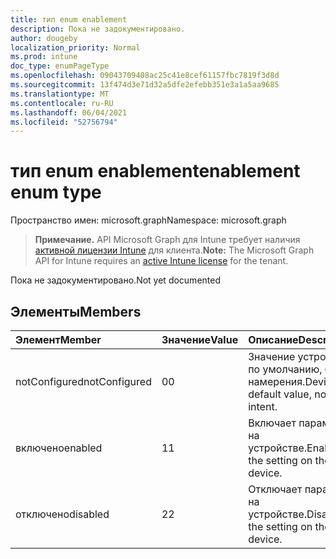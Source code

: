 ```yaml
---
title: тип enum enablement
description: Пока не задокументировано.
author: dougeby
localization_priority: Normal
ms.prod: intune
doc_type: enumPageType
ms.openlocfilehash: 09043709408ac25c41e8cef61157fbc7819f3d8d
ms.sourcegitcommit: 13f474d3e71d32a5dfe2efebb351e3a1a5aa9685
ms.translationtype: MT
ms.contentlocale: ru-RU
ms.lasthandoff: 06/04/2021
ms.locfileid: "52756794"
---
```

# <a name="enablement-enum-type"></a><span data-ttu-id="4bae6-103">тип enum enablement</span><span class="sxs-lookup"><span data-stu-id="4bae6-103">enablement enum type</span></span>

<span data-ttu-id="4bae6-104">Пространство имен: microsoft.graph</span><span class="sxs-lookup"><span data-stu-id="4bae6-104">Namespace: microsoft.graph</span></span>

> <span data-ttu-id="4bae6-105">**Примечание.** API Microsoft Graph для Intune требует наличия [активной лицензии Intune](https://go.microsoft.com/fwlink/?linkid=839381) для клиента.</span><span class="sxs-lookup"><span data-stu-id="4bae6-105">**Note:** The Microsoft Graph API for Intune requires an [active Intune license](https://go.microsoft.com/fwlink/?linkid=839381) for the tenant.</span></span>

<span data-ttu-id="4bae6-106">Пока не задокументировано.</span><span class="sxs-lookup"><span data-stu-id="4bae6-106">Not yet documented</span></span>

## <a name="members"></a><span data-ttu-id="4bae6-107">Элементы</span><span class="sxs-lookup"><span data-stu-id="4bae6-107">Members</span></span>
|<span data-ttu-id="4bae6-108">Элемент</span><span class="sxs-lookup"><span data-stu-id="4bae6-108">Member</span></span>|<span data-ttu-id="4bae6-109">Значение</span><span class="sxs-lookup"><span data-stu-id="4bae6-109">Value</span></span>|<span data-ttu-id="4bae6-110">Описание</span><span class="sxs-lookup"><span data-stu-id="4bae6-110">Description</span></span>|
|:---|:---|:---|
|<span data-ttu-id="4bae6-111">notConfigured</span><span class="sxs-lookup"><span data-stu-id="4bae6-111">notConfigured</span></span>|<span data-ttu-id="4bae6-112">0</span><span class="sxs-lookup"><span data-stu-id="4bae6-112">0</span></span>|<span data-ttu-id="4bae6-113">Значение устройства по умолчанию, без намерения.</span><span class="sxs-lookup"><span data-stu-id="4bae6-113">Device default value, no intent.</span></span>|
|<span data-ttu-id="4bae6-114">включено</span><span class="sxs-lookup"><span data-stu-id="4bae6-114">enabled</span></span>|<span data-ttu-id="4bae6-115">1</span><span class="sxs-lookup"><span data-stu-id="4bae6-115">1</span></span>|<span data-ttu-id="4bae6-116">Включает параметр на устройстве.</span><span class="sxs-lookup"><span data-stu-id="4bae6-116">Enables the setting on the device.</span></span>|
|<span data-ttu-id="4bae6-117">отключено</span><span class="sxs-lookup"><span data-stu-id="4bae6-117">disabled</span></span>|<span data-ttu-id="4bae6-118">2</span><span class="sxs-lookup"><span data-stu-id="4bae6-118">2</span></span>|<span data-ttu-id="4bae6-119">Отключает параметр на устройстве.</span><span class="sxs-lookup"><span data-stu-id="4bae6-119">Disables the setting on the device.</span></span>|




